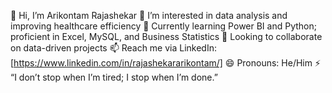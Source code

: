 👋 Hi, I’m Arikontam Rajashekar
👀 I’m interested in data analysis and improving healthcare efficiency
🌱 Currently learning Power BI and Python; proficient in Excel, MySQL, and Business Statistics
💞️ Looking to collaborate on data-driven projects
📫 Reach me via LinkedIn: [https://www.linkedin.com/in/rajashekararikontam/]
😄 Pronouns: He/Him
⚡ “I don’t stop when I’m tired; I stop when I’m done.”
